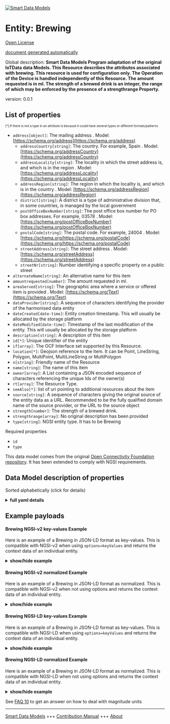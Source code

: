 <!-- 10-Header -->    
[![Smart Data Models](https://smartdatamodels.org/wp-content/uploads/2022/01/SmartDataModels_logo.png "Logo")](https://smartdatamodels.org)    
Entity: Brewing    
===============<!-- /10-Header -->    
<!-- 15-License -->    
[Open License](https://github.com/smart-data-models//dataModel.OCF/blob/master/Brewing/LICENSE.md)    
[document generated automatically](https://docs.google.com/presentation/d/e/2PACX-1vTs-Ng5dIAwkg91oTTUdt8ua7woBXhPnwavZ0FxgR8BsAI_Ek3C5q97Nd94HS8KhP-r_quD4H0fgyt3/pub?start=false&loop=false&delayms=3000#slide=id.gb715ace035_0_60)    
<!-- /15-License -->    
<!-- 20-Description -->    
Global description: **Smart Data Models Program adaptation of the original IoTData data Models. This Resource describes the attributes associated with brewing. This resource is used for configuration only. The Operation of the Device is handled independently of this Resource. The amount requested is in ml. The strength of a brewed drink is an integer, the range of which may be enforced by the presence of a strengthrange Property.**    
version: 0.0.1    
<!-- /20-Description -->    
<!-- 30-PropertiesList -->    
## List of properties    
<sup><sub>[*] If there is not a type in an attribute is because it could have several types or different formats/patterns</sub></sup>    
- `address[object]`: The mailing address  . Model: [https://schema.org/address](https://schema.org/address)	- `addressCountry[string]`: The country. For example, Spain  . Model: [https://schema.org/addressCountry](https://schema.org/addressCountry)    
	- `addressLocality[string]`: The locality in which the street address is, and which is in the region  . Model: [https://schema.org/addressLocality](https://schema.org/addressLocality)    
	- `addressRegion[string]`: The region in which the locality is, and which is in the country  . Model: [https://schema.org/addressRegion](https://schema.org/addressRegion)    
	- `district[string]`: A district is a type of administrative division that, in some countries, is managed by the local government      
	- `postOfficeBoxNumber[string]`: The post office box number for PO box addresses. For example, 03578  . Model: [https://schema.org/postOfficeBoxNumber](https://schema.org/postOfficeBoxNumber)    
	- `postalCode[string]`: The postal code. For example, 24004  . Model: [https://schema.org/https://schema.org/postalCode](https://schema.org/https://schema.org/postalCode)    
	- `streetAddress[string]`: The street address  . Model: [https://schema.org/streetAddress](https://schema.org/streetAddress)    
	- `streetNr[string]`: Number identifying a specific property on a public street      
- `alternateName[string]`: An alternative name for this item  - `amountrequested[number]`: The amount requested in ml.  - `areaServed[string]`: The geographic area where a service or offered item is provided  . Model: [https://schema.org/Text](https://schema.org/Text)- `dataProvider[string]`: A sequence of characters identifying the provider of the harmonised data entity  - `dateCreated[date-time]`: Entity creation timestamp. This will usually be allocated by the storage platform  - `dateModified[date-time]`: Timestamp of the last modification of the entity. This will usually be allocated by the storage platform  - `description[string]`: A description of this item  - `id[*]`: Unique identifier of the entity  - `if[array]`: The OCF Interface set supported by this Resource.  - `location[*]`: Geojson reference to the item. It can be Point, LineString, Polygon, MultiPoint, MultiLineString or MultiPolygon  - `n[string]`: Friendly name of the Resource  - `name[string]`: The name of this item  - `owner[array]`: A List containing a JSON encoded sequence of characters referencing the unique Ids of the owner(s)  - `rt[array]`: The Resource Type.  - `seeAlso[*]`: list of uri pointing to additional resources about the item  - `source[string]`: A sequence of characters giving the original source of the entity data as a URL. Recommended to be the fully qualified domain name of the source provider, or the URL to the source object  - `strength[number]`: The strength of a brewed drink.  - `strengthrange[array]`: No original description has been provided  - `type[string]`: NGSI entity type. It has to be Brewing  <!-- /30-PropertiesList -->    
<!-- 35-RequiredProperties -->    
Required properties    
- `id`  - `type`  <!-- /35-RequiredProperties -->    
<!-- 40-RequiredProperties -->    
This data model comes from the original [Open Connectivity Foundation repository](https://github.com/openconnectivityfoundation/IoTDataModels). It has been extended to comply with NGSI requirements.    
<!-- /40-RequiredProperties -->    
<!-- 50-DataModelHeader -->    
## Data Model description of properties    
Sorted alphabetically (click for details)    
<!-- /50-DataModelHeader -->    
<!-- 60-ModelYaml -->    
<details><summary><strong>full yaml details</strong></summary>      
```yaml    
Brewing:      
  description: 'Smart Data Models Program adaptation of the original IoTData data Models. This Resource describes the attributes associated with brewing. This resource is used for configuration only. The Operation of the Device is handled independently of this Resource. The amount requested is in ml. The strength of a brewed drink is an integer, the range of which may be enforced by the presence of a strengthrange Property.'      
  properties:      
    address:      
      description: The mailing address      
      properties:      
        addressCountry:      
          description: 'The country. For example, Spain'      
          type: string      
          x-ngsi:      
            model: https://schema.org/addressCountry      
            type: Property      
        addressLocality:      
          description: 'The locality in which the street address is, and which is in the region'      
          type: string      
          x-ngsi:      
            model: https://schema.org/addressLocality      
            type: Property      
        addressRegion:      
          description: 'The region in which the locality is, and which is in the country'      
          type: string      
          x-ngsi:      
            model: https://schema.org/addressRegion      
            type: Property      
        district:      
          description: 'A district is a type of administrative division that, in some countries, is managed by the local government'      
          type: string      
          x-ngsi:      
            type: Property      
        postOfficeBoxNumber:      
          description: 'The post office box number for PO box addresses. For example, 03578'      
          type: string      
          x-ngsi:      
            model: https://schema.org/postOfficeBoxNumber      
            type: Property      
        postalCode:      
          description: 'The postal code. For example, 24004'      
          type: string      
          x-ngsi:      
            model: https://schema.org/https://schema.org/postalCode      
            type: Property      
        streetAddress:      
          description: The street address      
          type: string      
          x-ngsi:      
            model: https://schema.org/streetAddress      
            type: Property      
        streetNr:      
          description: Number identifying a specific property on a public street      
          type: string      
          x-ngsi:      
            type: Property      
      type: object      
      x-ngsi:      
        model: https://schema.org/address      
        type: Property      
    alternateName:      
      description: An alternative name for this item      
      type: string      
      x-ngsi:      
        type: Property      
    amountrequested:      
      description: The amount requested in ml.      
      type: number      
      x-ngsi:      
        type: Property      
    areaServed:      
      description: The geographic area where a service or offered item is provided      
      type: string      
      x-ngsi:      
        model: https://schema.org/Text      
        type: Property      
    dataProvider:      
      description: A sequence of characters identifying the provider of the harmonised data entity      
      type: string      
      x-ngsi:      
        type: Property      
    dateCreated:      
      description: Entity creation timestamp. This will usually be allocated by the storage platform      
      format: date-time      
      type: string      
      x-ngsi:      
        type: Property      
    dateModified:      
      description: Timestamp of the last modification of the entity. This will usually be allocated by the storage platform      
      format: date-time      
      type: string      
      x-ngsi:      
        type: Property      
    description:      
      description: A description of this item      
      type: string      
      x-ngsi:      
        type: Property      
    id:      
      anyOf:      
        - description: Identifier format of any NGSI entity      
          maxLength: 256      
          minLength: 1      
          pattern: ^[\w\-\.\{\}\$\+\*\[\]`|~^@!,:\\]+$      
          type: string      
          x-ngsi:      
            type: Property      
        - description: Identifier format of any NGSI entity      
          format: uri      
          type: string      
          x-ngsi:      
            type: Property      
      description: Unique identifier of the entity      
      x-ngsi:      
        type: Property      
    if:      
      description: The OCF Interface set supported by this Resource.      
      items:      
        enum:      
          - oic.if.rw      
          - oic.if.baseline      
        type: string      
      minItems: 2      
      readOnly: true      
      type: array      
      uniqueItems: true      
      x-ngsi:      
        type: Property      
    location:      
      description: 'Geojson reference to the item. It can be Point, LineString, Polygon, MultiPoint, MultiLineString or MultiPolygon'      
      oneOf:      
        - description: Geojson reference to the item. Point      
          properties:      
            bbox:      
              items:      
                type: number      
              minItems: 4      
              type: array      
            coordinates:      
              items:      
                type: number      
              minItems: 2      
              type: array      
            type:      
              enum:      
                - Point      
              type: string      
          required:      
            - type      
            - coordinates      
          title: GeoJSON Point      
          type: object      
          x-ngsi:      
            type: GeoProperty      
        - description: Geojson reference to the item. LineString      
          properties:      
            bbox:      
              items:      
                type: number      
              minItems: 4      
              type: array      
            coordinates:      
              items:      
                items:      
                  type: number      
                minItems: 2      
                type: array      
              minItems: 2      
              type: array      
            type:      
              enum:      
                - LineString      
              type: string      
          required:      
            - type      
            - coordinates      
          title: GeoJSON LineString      
          type: object      
          x-ngsi:      
            type: GeoProperty      
        - description: Geojson reference to the item. Polygon      
          properties:      
            bbox:      
              items:      
                type: number      
              minItems: 4      
              type: array      
            coordinates:      
              items:      
                items:      
                  items:      
                    type: number      
                  minItems: 2      
                  type: array      
                minItems: 4      
                type: array      
              type: array      
            type:      
              enum:      
                - Polygon      
              type: string      
          required:      
            - type      
            - coordinates      
          title: GeoJSON Polygon      
          type: object      
          x-ngsi:      
            type: GeoProperty      
        - description: Geojson reference to the item. MultiPoint      
          properties:      
            bbox:      
              items:      
                type: number      
              minItems: 4      
              type: array      
            coordinates:      
              items:      
                items:      
                  type: number      
                minItems: 2      
                type: array      
              type: array      
            type:      
              enum:      
                - MultiPoint      
              type: string      
          required:      
            - type      
            - coordinates      
          title: GeoJSON MultiPoint      
          type: object      
          x-ngsi:      
            type: GeoProperty      
        - description: Geojson reference to the item. MultiLineString      
          properties:      
            bbox:      
              items:      
                type: number      
              minItems: 4      
              type: array      
            coordinates:      
              items:      
                items:      
                  items:      
                    type: number      
                  minItems: 2      
                  type: array      
                minItems: 2      
                type: array      
              type: array      
            type:      
              enum:      
                - MultiLineString      
              type: string      
          required:      
            - type      
            - coordinates      
          title: GeoJSON MultiLineString      
          type: object      
          x-ngsi:      
            type: GeoProperty      
        - description: Geojson reference to the item. MultiLineString      
          properties:      
            bbox:      
              items:      
                type: number      
              minItems: 4      
              type: array      
            coordinates:      
              items:      
                items:      
                  items:      
                    items:      
                      type: number      
                    minItems: 2      
                    type: array      
                  minItems: 4      
                  type: array      
                type: array      
              type: array      
            type:      
              enum:      
                - MultiPolygon      
              type: string      
          required:      
            - type      
            - coordinates      
          title: GeoJSON MultiPolygon      
          type: object      
          x-ngsi:      
            type: GeoProperty      
      x-ngsi:      
        type: GeoProperty      
    n:      
      description: Friendly name of the Resource      
      maxLength: 64      
      readOnly: true      
      type: string      
      x-ngsi:      
        type: Property      
    name:      
      description: The name of this item      
      type: string      
      x-ngsi:      
        type: Property      
    owner:      
      description: A List containing a JSON encoded sequence of characters referencing the unique Ids of the owner(s)      
      items:      
        anyOf:      
          - description: Identifier format of any NGSI entity      
            maxLength: 256      
            minLength: 1      
            pattern: ^[\w\-\.\{\}\$\+\*\[\]`|~^@!,:\\]+$      
            type: string      
            x-ngsi:      
              type: Property      
          - description: Identifier format of any NGSI entity      
            format: uri      
            type: string      
            x-ngsi:      
              type: Property      
        description: Unique identifier of the entity      
        x-ngsi:      
          type: Property      
      type: array      
      x-ngsi:      
        type: Property      
    rt:      
      description: The Resource Type.      
      items:      
        enum:      
          - oic.r.brewing      
        maxLength: 64      
        type: string      
      minItems: 1      
      readOnly: true      
      type: array      
      uniqueItems: true      
      x-ngsi:      
        type: Property      
    seeAlso:      
      description: list of uri pointing to additional resources about the item      
      oneOf:      
        - items:      
            format: uri      
            type: string      
          minItems: 1      
          type: array      
        - format: uri      
          type: string      
      x-ngsi:      
        type: Property      
    source:      
      description: 'A sequence of characters giving the original source of the entity data as a URL. Recommended to be the fully qualified domain name of the source provider, or the URL to the source object'      
      type: string      
      x-ngsi:      
        type: Property      
    strength:      
      description: The strength of a brewed drink.      
      type: number      
      x-ngsi:      
        type: Property      
    strengthrange:      
      description: No original description has been provided      
      items:      
        type: integer      
      maxItems: 2      
      minItems: 2      
      readOnly: true      
      type: array      
      x-ngsi:      
        type: Property      
    type:      
      description: NGSI entity type. It has to be Brewing      
      enum:      
        - Brewing      
      type: string      
      x-ngsi:      
        type: Property      
  required:      
    - id      
    - type      
  type: object      
  x-derived-from: https://github.com/OpenInterConnect/IoTDataModels/blob/master/BrewingResURI.swagger.json      
  x-disclaimer: 'Redistribution and use in source and binary forms, with or without modification, are permitted  provided that the license conditions are met. Copyleft (c) 2022 Contributors to Smart Data Models Program'      
  x-license-url: https://github.com/smart-data-models/dataModel.OCF/blob/master/Brewing/LICENSE.md      
  x-model-schema: https://smart-data-models.github.io/dataModel.IoTDataModels/Brewing/schema.json      
  x-model-tags: OCF      
  x-version: 0.0.1      
```    
</details>      
<!-- /60-ModelYaml -->    
<!-- 70-MiddleNotes -->    
<!-- /70-MiddleNotes -->    
<!-- 80-Examples -->    
## Example payloads      
#### Brewing NGSI-v2 key-values Example      
Here is an example of a Brewing in JSON-LD format as key-values. This is compatible with NGSI-v2 when  using `options=keyValues` and returns the context data of an individual entity.    
<details><summary><strong>show/hide example</strong></summary>      
```json  
{  
  "id": "urn:ngsi-ld:Brewing:id:KDFR:89676246",  
  "dateCreated": "1992-05-27T01:18:11Z",  
  "dateModified": "2005-10-21T21:45:17Z",  
  "source": "Level region position doctor course baby. Ins",  
  "name": "Coach that contain anything. General degree development share budget no rest.",  
  "alternateName": "Blue call else. Common exist gas meet remember practice. Current consider great oft",  
  "description": "Three leave one ",  
  "dataProvider": "Such line indicate name spring sound owner. Democrat serve require race easy. Forward despite almost degree writer I.",  
  "owner": [  
    "urn:ngsi-ld:Brewing:items:TGFP:59470885",  
    "urn:ngsi-ld:Brewing:items:VWXB:85884090"  
  ],  
  "seeAlso": [  
    "urn:ngsi-ld:Brewing:items:NZZV:04049473"  
  ],  
  "location": {  
    "type": "Point",  
    "coordinates": [  
      -49.2406165,  
      12.948621  
    ]  
  },  
  "address": {  
    "streetAddress": "Soldier born travel must. Despite rich shake record story. Reduce arm pull.",  
    "addressLocality": "Capital whose task task sometimes",  
    "addressRegion": "Blood machine feeling. Population store look safe environment toward.",  
    "addressCountry": "Increase others try trip kind. Are",  
    "postalCode": "Term material week gun understand ",  
    "postOfficeBoxNumber": "West song expect hope hit. Sense even soon build great large nation. Necessary method side take member increase owner may.",  
    "streetNr": "Own trade already read. Until wo",  
    "district": "Focus area"  
  },  
  "areaServed": "Station language team argue. Conference member media security cultural shoulder data. Region your exactly scene three or",  
  "rt": [  
    "oic.r.brewing"  
  ],  
  "strength": 864,  
  "amountrequested": 864,  
  "strengthrange": [  
    864,  
    864  
  ],  
  "n": "American whole magazine truth stop whose. On traditional ",  
  "if": [  
    "oic.if.rw",  
    "oic.if.baseline"  
  ],  
  "type": "Brewing"  
}  
```  
</details>    
#### Brewing NGSI-v2 normalized Example      
Here is an example of a Brewing in JSON-LD format as normalized. This is compatible with NGSI-v2 when not using options and returns the context data of an individual entity.    
<details><summary><strong>show/hide example</strong></summary>      
```json  
{  
  "id": "urn:ngsi-ld:Brewing:id:KDFR:89676246",  
  "dateCreated": {  
    "type": "DateTime",  
    "value": "1992-05-27T01:18:11Z"  
  },  
  "dateModified": {  
    "type": "DateTime",  
    "value": "2005-10-21T21:45:17Z"  
  },  
  "source": {  
    "type": "Text",  
    "value": "Level region position doctor course baby. Ins"  
  },  
  "name": {  
    "type": "Text",  
    "value": "Coach that contain anything. General degree development share budget no rest."  
  },  
  "alternateName": {  
    "type": "Text",  
    "value": "Blue call else. Common exist gas meet remember practice. Current consider great oft"  
  },  
  "description": {  
    "type": "Text",  
    "value": "Three leave one "  
  },  
  "dataProvider": {  
    "type": "Text",  
    "value": "Such line indicate name spring sound owner. Democrat serve require race easy. Forward despite almost degree writer I."  
  },  
  "owner": {  
    "type": "StructuredValue",  
    "value": [  
      "urn:ngsi-ld:Brewing:items:TGFP:59470885",  
      "urn:ngsi-ld:Brewing:items:VWXB:85884090"  
    ]  
  },  
  "seeAlso": {  
    "type": "StructuredValue",  
    "value": [  
      "urn:ngsi-ld:Brewing:items:NZZV:04049473"  
    ]  
  },  
  "location": {  
    "type": "geo:json",  
    "value": {  
      "type": "Point",  
      "coordinates": [  
        -49.2406165,  
        12.948621  
      ]  
    }  
  },  
  "address": {  
    "type": "StructuredValue",  
    "value": {  
      "streetAddress": "Soldier born travel must. Despite rich shake record story. Reduce arm pull.",  
      "addressLocality": "Capital whose task task sometimes",  
      "addressRegion": "Blood machine feeling. Population store look safe environment toward.",  
      "addressCountry": "Increase others try trip kind. Are",  
      "postalCode": "Term material week gun understand ",  
      "postOfficeBoxNumber": "West song expect hope hit. Sense even soon build great large nation. Necessary method side take member increase owner may.",  
      "streetNr": "Own trade already read. Until wo",  
      "district": "Focus area"  
    }  
  },  
  "areaServed": {  
    "type": "Text",  
    "value": "Station language team argue. Conference member media security cultural shoulder data. Region your exactly scene three or"  
  },  
  "rt": {  
    "type": "StructuredValue",  
    "value": [  
      "oic.r.brewing"  
    ]  
  },  
  "strength": {  
    "type": "Number",  
    "value": 864  
  },  
  "amountrequested": {  
    "type": "Number",  
    "value": 864  
  },  
  "strengthrange": {  
    "type": "StructuredValue",  
    "value": [  
      864,  
      864  
    ]  
  },  
  "n": {  
    "type": "Text",  
    "value": "American whole magazine truth stop whose. On traditional "  
  },  
  "if": {  
    "type": "StructuredValue",  
    "value": [  
      "oic.if.rw",  
      "oic.if.baseline"  
    ]  
  },  
  "type": "Brewing"  
}  
```  
</details>    
#### Brewing NGSI-LD key-values Example      
Here is an example of a Brewing in JSON-LD format as key-values. This is compatible with NGSI-LD when  using `options=keyValues` and returns the context data of an individual entity.    
<details><summary><strong>show/hide example</strong></summary>      
```json  
{  
  "id": "urn:ngsi-ld:Brewing:id:KDFR:89676246",  
  "dateCreated": "1992-05-27T01:18:11Z",  
  "dateModified": "2005-10-21T21:45:17Z",  
  "source": "Level region position doctor course baby. Ins",  
  "name": "Coach that contain anything. General degree development share budget no rest.",  
  "alternateName": "Blue call else. Common exist gas meet remember practice. Current consider great oft",  
  "description": "Three leave one ",  
  "dataProvider": "Such line indicate name spring sound owner. Democrat serve require race easy. Forward despite almost degree writer I.",  
  "owner": [  
    "urn:ngsi-ld:Brewing:items:TGFP:59470885",  
    "urn:ngsi-ld:Brewing:items:VWXB:85884090"  
  ],  
  "seeAlso": [  
    "urn:ngsi-ld:Brewing:items:NZZV:04049473"  
  ],  
  "location": {  
    "type": "Point",  
    "coordinates": [  
      -49.2406165,  
      12.948621  
    ]  
  },  
  "address": {  
    "streetAddress": "Soldier born travel must. Despite rich shake record story. Reduce arm pull.",  
    "addressLocality": "Capital whose task task sometimes",  
    "addressRegion": "Blood machine feeling. Population store look safe environment toward.",  
    "addressCountry": "Increase others try trip kind. Are",  
    "postalCode": "Term material week gun understand ",  
    "postOfficeBoxNumber": "West song expect hope hit. Sense even soon build great large nation. Necessary method side take member increase owner may.",  
    "streetNr": "Own trade already read. Until wo",  
    "district": "Focus area"  
  },  
  "areaServed": "Station language team argue. Conference member media security cultural shoulder data. Region your exactly scene three or",  
  "rt": [  
    "oic.r.brewing"  
  ],  
  "strength": 864,  
  "amountrequested": 864,  
  "strengthrange": [  
    864,  
    864  
  ],  
  "n": "American whole magazine truth stop whose. On traditional ",  
  "if": [  
    "oic.if.rw",  
    "oic.if.baseline"  
  ],  
  "type": "Brewing",  
  "@context": [  
    "https://smartdatamodels.org/context.jsonld"  
  ]  
}  
```  
</details>    
#### Brewing NGSI-LD normalized Example      
Here is an example of a Brewing in JSON-LD format as normalized. This is compatible with NGSI-LD when not using options and returns the context data of an individual entity.    
<details><summary><strong>show/hide example</strong></summary>      
```json  
{  
    "id": "urn:ngsi-ld:Brewing:id:KDFR:89676246",  
    "dateCreated": {  
        "type": "Property",  
        "value": {  
            "@type": "DateTime",  
            "@value": "1992-05-27T01:18:11Z"  
        }  
    },  
    "dateModified": {  
        "type": "Property",  
        "value": {  
            "@type": "DateTime",  
            "@value": "2005-10-21T21:45:17Z"  
        }  
    },  
    "source": {  
        "type": "Property",  
        "value": "Level region position doctor course baby. Ins"  
    },  
    "name": {  
        "type": "Property",  
        "value": "Coach that contain anything. General degree development share budget no rest."  
    },  
    "alternateName": {  
        "type": "Property",  
        "value": "Blue call else. Common exist gas meet remember practice. Current consider great oft"  
    },  
    "description": {  
        "type": "Property",  
        "value": "Three leave one "  
    },  
    "dataProvider": {  
        "type": "Property",  
        "value": "Such line indicate name spring sound owner. Democrat serve require race easy. Forward despite almost degree writer I."  
    },  
    "owner": {  
        "type": "Property",  
        "value": [  
            "urn:ngsi-ld:Brewing:items:TGFP:59470885",  
            "urn:ngsi-ld:Brewing:items:VWXB:85884090"  
        ]  
    },  
    "seeAlso": {  
        "type": "Property",  
        "value": [  
            "urn:ngsi-ld:Brewing:items:NZZV:04049473"  
        ]  
    },  
    "location": {  
        "type": "GeoProperty",  
        "value": {  
            "type": "Point",  
            "coordinates": [  
                -49.2406165,  
                12.948621  
            ]  
        }  
    },  
    "address": {  
        "type": "Property",  
        "value": {  
            "streetAddress": "Soldier born travel must. Despite rich shake record story. Reduce arm pull.",  
            "addressLocality": "Capital whose task task sometimes",  
            "addressRegion": "Blood machine feeling. Population store look safe environment toward.",  
            "addressCountry": "Increase others try trip kind. Are",  
            "postalCode": "Term material week gun understand ",  
            "postOfficeBoxNumber": "West song expect hope hit. Sense even soon build great large nation. Necessary method side take member increase owner may.",  
            "streetNr": "Own trade already read. Until wo",  
            "district": "Focus area"  
        }  
    },  
    "areaServed": {  
        "type": "Property",  
        "value": "Station language team argue. Conference member media security cultural shoulder data. Region your exactly scene three or"  
    },  
    "rt": {  
        "type": "Property",  
        "value": [  
            "oic.r.brewing"  
        ]  
    },  
    "strength": {  
        "type": "Property",  
        "value": 864  
    },  
    "amountrequested": {  
        "type": "Property",  
        "value": 864  
    },  
    "strengthrange": {  
        "type": "Property",  
        "value": [  
            864,  
            864  
        ]  
    },  
    "n": {  
        "type": "Property",  
        "value": "American whole magazine truth stop whose. On traditional "  
    },  
    "if": {  
        "type": "Property",  
        "value": [  
            "oic.if.rw",  
            "oic.if.baseline"  
        ]  
    },  
    "type": "Brewing",  
    "@context": [  
        "https://smartdatamodels.org/context.jsonld"  
    ]  
}  
```  
</details><!-- /80-Examples -->    
<!-- 90-FooterNotes -->    
<!-- /90-FooterNotes -->    
<!-- 95-Units -->    
See [FAQ 10](https://smartdatamodels.org/index.php/faqs/) to get an answer on how to deal with magnitude units    
<!-- /95-Units -->    
<!-- 97-LastFooter -->    
---    
[Smart Data Models](https://smartdatamodels.org) +++ [Contribution Manual](https://bit.ly/contribution_manual) +++ [About](https://bit.ly/Introduction_SDM)<!-- /97-LastFooter -->    
